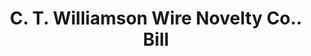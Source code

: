 ---
doi: 10.7916/D8N59ZK8
date_other: '1890'
date_other_textual: 1890-1899
form: printed ephemera
genre:
- Invoices
name:
- C. T. Williamson Wire Novelty Co.
object_in_context_url: https://biggert.cul.columbia.edu/items/view/ave_biggert_01897
subject_hierarchical_geographic:
- Newark, New Jersey, United States
subject_name:
- C. T. Williamson Wire Novelty Co.
title: C. T. Williamson Wire Novelty Co.. Bill
sort_title: C. T. Williamson Wire Novelty Co.. Bill
call_number: ave_biggert_01897
coordinates:
- 40.72422,-74.172574
pid: ave_biggert_01897
identifiers: ave_biggert_01897
canvas_id: ldpd:397155
permalink: "/items/ave_biggert_01897/"
layout: iiif-image-page
---
